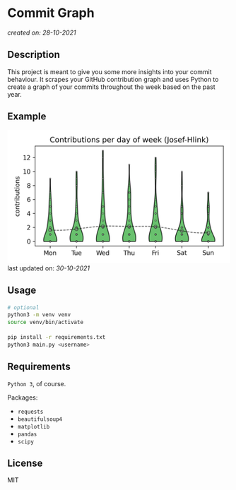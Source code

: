 # Commit Graph

_created on: 28-10-2021_

## Description

This project is meant to give you some more insights into your commit behaviour.
It scrapes your GitHub contribution graph and uses Python to create a graph of your commits throughout the week based on the past year.


## Example

![Example](contributions.png)
last updated on: _30-10-2021_

## Usage

```bash
# optional
python3 -m venv venv
source venv/bin/activate

pip install -r requirements.txt
python3 main.py <username>
```

## Requirements

`Python 3`, of course.

Packages:
- `requests`
- `beautifulsoup4`
- `matplotlib`
- `pandas`
- `scipy`

## License

MIT

